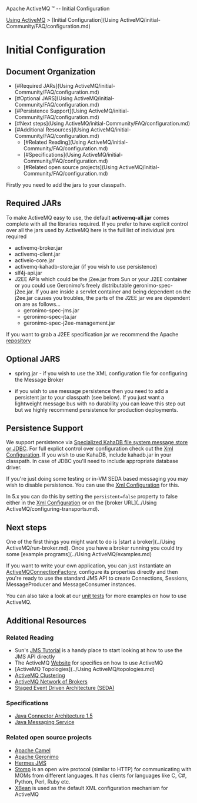 Apache ActiveMQ ™ -- Initial Configuration 

[Using ActiveMQ](../using-activemq.md) > [Initial Configuration](Using ActiveMQ/initial-Community/FAQ/configuration.md)


Initial Configuration
=====================

Document Organization
---------------------

*   [#Required JARs](Using ActiveMQ/initial-Community/FAQ/configuration.md)
*   [#Optional JARS](Using ActiveMQ/initial-Community/FAQ/configuration.md)
*   [#Persistence Support](Using ActiveMQ/initial-Community/FAQ/configuration.md)
*   [#Next steps](Using ActiveMQ/initial-Community/FAQ/configuration.md)
*   [#Additional Resources](Using ActiveMQ/initial-Community/FAQ/configuration.md)
    *   [#Related Reading](Using ActiveMQ/initial-Community/FAQ/configuration.md)
    *   [#Specifications](Using ActiveMQ/initial-Community/FAQ/configuration.md)
    *   [#Related open source projects](Using ActiveMQ/initial-Community/FAQ/configuration.md)

Firstly you need to add the jars to your classpath.

Required JARs
-------------

To make ActiveMQ easy to use, the default **activemq-all.jar** comes complete with all the libraries required. If you prefer to have explicit control over all the jars used by ActiveMQ here is the full list of individual jars required

*   activemq-broker.jar
*   activemq-client.jar
*   activeio-core.jar
*   activemq-kahadb-store.jar (if you wish to use persistence)
*   slf4j-api.jar
*   J2EE APIs which could be the j2ee.jar from Sun or your J2EE container or you could use Geronimo's freely distributable geronimo-spec-j2ee.jar. If you are inside a servlet container and being dependent on the j2ee.jar causes you troubles, the parts of the J2EE jar we are dependent on are as follows...
    *   geronimo-spec-jms.jar
    *   geronimo-spec-jta.jar
    *   geronimo-spec-j2ee-management.jar

If you want to grab a J2EE specification jar we recommend the Apache [repository](https://dist.apache.org/repos/dist/release/geronimo/)

Optional JARS
-------------

*   spring.jar - if you wish to use the XML configuration file for configuring the Message Broker

*   if you wish to use message persistence then you need to add a persistent jar to your classpath (see below). If you just want a lightweight message bus with no durability you can leave this step out but we highly recommend persistence for production deployments.

Persistence Support
-------------------

We support persistence via [Specialized KahaDB file system message store or JDBC](../Features/persistence.md). For full explict control over configuration check out the [Xml Configuration](xml-Community/FAQ/configuration.md). If you wish to use KahaDB, include kahadb.jar in your classpath. In case of JDBC you'll need to include appropriate database driver.

If you're just doing some testing or in-VM SEDA based messaging you may wish to disable persistence. You can use the [Xml Configuration](xml-Community/FAQ/configuration.md) for this.

In 5.x you can do this by setting the `persistent=false` property to false either in the [Xml Configuration](xml-Community/FAQ/configuration.md) or on the [broker URL](../Using ActiveMQ/configuring-transports.md).

Next steps
----------

One of the first things you might want to do is [start a broker](../Using ActiveMQ/run-broker.md). Once you have a broker running you could try some [example programs](../Using ActiveMQ/examples.md)

If you want to write your own application, you can just instantiate an [ActiveMQConnectionFactory](http://activemq.apache.org/maven/activemq-core/apidocs/org/apache/activemq/ActiveMQConnectionFactory.html), configure its properties directly and then you're ready to use the standard JMS API to create Connections, Sessions, MessageProducer and MessageConsumer instances.

You can also take a look at our [unit tests](https://svn.apache.org/repos/asf/activemq/trunk/activemq-core/src/test/java/org/apache/activemq/) for more examples on how to use ActiveMQ.

Additional Resources
--------------------

### Related Reading

*   Sun's [JMS Tutorial](http://java.sun.com/products/jms/tutorial/) is a handy place to start looking at how to use the JMS API directly
*   The ActiveMQ [Website](http://activemq.apache.org/) for specifics on how to use ActiveMQ
*   [ActiveMQ Topologies](../Using ActiveMQ/topologies.md)
*   [ActiveMQ Clustering](../Features/clustering.md)
*   [ActiveMQ Network of Brokers](../Features/Clustering/networks-of-brokers.md)
*   [Staged Event Driven Architecture (SEDA)](http://www.eecs.harvard.edu/~mdw/proj/seda/)

### Specifications

*   [Java Connector Architecture 1.5](http://java.sun.com/j2ee/connector/)
*   [Java Messaging Service](http://java.sun.com/products/jms/index.jsp)

### Related open source projects

*   [Apache Camel](http://camel.apache.org)
*   [Apache Geronimo](http://geronimo.apache.org/)
*   [Hermes JMS](http://www.hermesjms.com/)
*   [Stomp](http://stomp.github.com/) is an open wire protocol (similar to HTTP) for communicating with MOMs from different languages. It has clients for languages like C, C#, Python, Perl, Ruby etc.
*   [XBean](http://xbean.org/) is used as the default XML configuration mechanism for ActiveMQ

